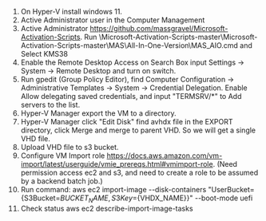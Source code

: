1. On Hyper-V install windows 11.
2. Active Administrator user in the Computer Management
3. Active Administrator https://github.com/massgravel/Microsoft-Activation-Scripts.  Run \Microsoft-Activation-Scripts-master\Microsoft-Activation-Scripts-master\MAS\All-In-One-Version\MAS_AIO.cmd and Select KMS38
4. Enable the Remote Desktop Access on Search Box input Settings -> System -> Remote Desktop and turn on switch.
5. Run gpedit (Group Policy Editor),  find  Computer Configuration -> Administrative Templates -> System -> Credential Delegation.  Enable Allow delegating saved credentials, and input "TERMSRV/*" to Add servers to the list. 
6. Hyper-V Manager export the VM to a directory.
7. Hyper-V Manager click "Edit Disk" find avhdx file in the EXPORT directory, click Merge and merge to parent VHD.  So we will get a single VHD file.
8.  Upload VHD file to s3 bucket.
9.  Configure VM Import role https://docs.aws.amazon.com/vm-import/latest/userguide/vmie_prereqs.html#vmimport-role.   (Need permission access ec2 and s3, and need to create a role to be assumed by a backend batch job.)
10.  Run command:  aws ec2 import-image --disk-containers "UserBucket={S3Bucket=${BUCKET_NAME}, S3Key=${VHDX_NAME}}" --boot-mode uefi
11. Check status aws ec2 describe-import-image-tasks
